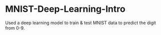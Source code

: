 # MNIST-Deep-Learning-Intro
Used a deep learning model to train & test MNIST data to predict the digit from 0-9.
